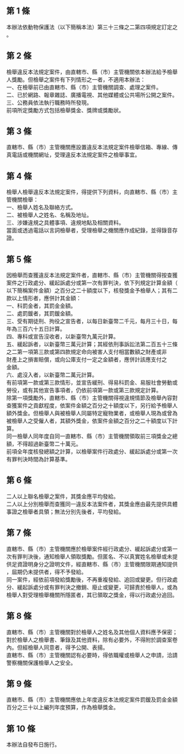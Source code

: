 第 1 條
-------
本辦法依動物保護法（以下簡稱本法）第三十三條之二第四項規定訂定之  
。

第 2 條
-------
檢舉違反本法規定案件，由直轄市、縣（市）主管機關依本辦法給予檢舉  
人獎勵。但檢舉之案件有下列情形之一者，不適用本辦法：  
一、在檢舉前已由直轄市、縣（市）主管機關調查、處理之案件。  
二、已於網路、報章雜誌、廣播電視、其他媒體或公共場所公開之案件。  
三、公務員依法執行職務時所發現。  
前項所定獎勵方式包括檢舉獎金、獎牌或獎勵狀。

第 3 條
-------
直轄市、縣（市）主管機關應設置違反本法規定案件檢舉信箱、專線、傳  
真電話或機關網址，受理違反本法規定案件之檢舉事宜。

第 4 條
-------
檢舉人檢舉違反本法規定案件，得提供下列資料，向直轄市、縣（市）主  
管機關檢舉：  
一、檢舉人姓名及聯絡方式。  
二、被檢舉人之姓名、名稱及地址。  
三、涉嫌違規之具體事項、違規地點及相關資料。  
當面或透過電話以言詞檢舉者，受理檢舉之機關應作成紀錄，並得錄音存  
證。

第 5 條
-------
因檢舉而查獲違反本法規定案件者，直轄市、縣（市）主管機關得按查獲  
案件之行政處分、緩起訴處分或第一次有罪判決，依下列規定計算金額（  
以下簡稱案件金額）之百分之二十額度以下，核發獎金予檢舉人；其有二  
款以上情形者，應併計其金額：  
一、科罰金者，其罰金金額。  
二、處罰鍰者，其罰鍰金額。  
三、受有期徒刑、拘役之宣告者，以每日新臺幣二千元，每月三十日，每  
    年為三百六十五日計算。  
四、專科或宣告沒收者，以新臺幣九萬元計算。  
五、緩起訴者，以新臺幣三萬元計算；其經依刑事訴訟法第二百五十三條  
    之二第一項第三款或第四款規定命向被害人支付相當數額之財產或非  
    財產上之損害賠償，或向公庫支付一定之金額者，應併計該應支付之  
    金額。  
六、處沒入者，以新臺幣二萬元計算。  
有前項第一款或第三款情形，並宣告緩刑、得易科罰金、易服社會勞動或  
勞役，或有其他宣告事項者，仍依前項第一款或第三款規定計算。  
除第一項獎勵外，直轄市、縣（市）主管機關得視違規情節及檢舉內容對  
查獲案件之貢獻程度，依案件金額之百分之十額度以下，另行給予檢舉人  
額外獎金。但檢舉人與被檢舉人同屬特定寵物業者，或檢舉人現為或曾為  
被檢舉人之受僱人者，其額外獎金，依案件金額之百分之二十額度以下計  
算。  
同一檢舉人同年度自同一直轄市、縣（市）主管機關領取前三項獎金之總  
額，不得超過新臺幣二十萬元。  
前項全年度核發總額之計算，以檢舉案件行政處分、緩起訴處分或第一次  
有罪判決時間為計算基準。

第 6 條
-------
二人以上聯名檢舉之案件，其獎金應平均發給。  
二人以上分別檢舉而查獲同一違反本法案件者，其獎金應由最先提供具體  
事證之檢舉者具領；無法分別先後者，平均發給。

第 7 條
-------
直轄市、縣（市）主管機關應於檢舉案件經行政處分、緩起訴處分或第一  
次有罪判決後，通知檢舉人領取獎勵。但匿名、不以真實姓名檢舉或未提  
供足資證明身分之證明文件，經直轄市、縣（市）主管機關限期通知提供  
，屆期仍未提供者，得不予發給。  
同一案件，經依前項發給獎勵後，不再重複發給、追回或變更。但行政處  
分、緩起訴處分或有罪判決之撤銷、廢止或變更，可歸責於檢舉人，或為  
檢舉人對受理檢舉機關所隱匿者，其已領取之獎金，得以行政處分追回。

第 8 條
-------
直轄市、縣（市）主管機關對於檢舉人之姓名及其他個人資料應予保密；  
對於檢舉人之檢舉書、筆錄及其他資料，除有必要外，不得附於調查案卷  
內。但經檢舉人同意者，得予公開、表揚。  
直轄市、縣（市）主管機關認有必要時，得依職權或檢舉人之申請，洽請  
警察機關保護檢舉人之安全。

第 9 條
-------
直轄市、縣（市）主管機關應依上年度違反本法規定案件罰鍰及罰金金額  
百分之三十以上編列年度預算，作為檢舉獎金。

第 10 條
--------
本辦法自發布日施行。


